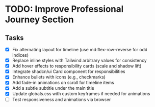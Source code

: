 # TODO: Improve Professional Journey Section

## Tasks
- [x] Fix alternating layout for timeline (use md:flex-row-reverse for odd indices)
- [x] Replace inline styles with Tailwind arbitrary values for consistency
- [x] Add hover effects to responsibility cards (scale and shadow lift)
- [x] Integrate shadcn/ui Card component for responsibilities
- [x] Enhance bullets with icons (e.g., checkmarks)
- [x] Add fade-in animations on scroll for timeline items
- [x] Add a subtle subtitle under the main title
- [x] Update globals.css with custom keyframes if needed for animations
- [ ] Test responsiveness and animations via browser
